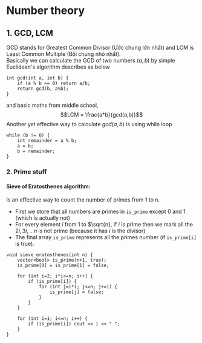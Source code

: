 # Number theory

## 1. GCD, LCM
GCD stands for Greatest Common Divisor (Ước chung lớn nhất) and LCM is Least Common Multiple (Bội chung nhỏ nhất).<br>
Basically we can calculate the GCD of two numbers $(a,b)$ by simple Euclidean's algorithm describes as below
```
int gcd(int a, int b) {
    if (a % b == 0) return a/b;
    return gcd(b, a%b);
}
``` 
and basic maths from middle school, $$LCM = \frac{a*b}{gcd(a,b)}$$
Another yet effective way to calculate $gcd(a,b)$ is using while loop

```
while (b != 0) {
    int remainder = a % b;
    a = b;
    b = remainder;
}
```

### 2. Prime stuff
#### Sieve of Eratosthenes algorithm:
Is an effective way to count the number of primes from 1 to n.
- First we store that all numbers are primes in ``is_prime`` except 0 and 1 (which is actually not)
- For every element $i$ from 1 to $\sqrt{n}, if $i$ is prime then we mark all the $2i, 3i, ...n$ is not prime (because it has $i$ is the divisor)
- The final array ``is_prime`` represents all the primes number (if ``is_prime[i]`` is true).
```
void sieve_eratosthenes(int n) {
    vector<bool> is_prime(n+1, true);
    is_prime[0] = is_prime[1] = false;

    for (int i=2; i*i<=n; i++) {
        if (is_prime[i]) {
            for (int j=i*i; j<=n; j+=i) {
                is_prime[j] = false;
            }
        }
    }

    for (int i=1; i<=n; i++) {
        if (is_prime[i]) cout << i << " ";
    }
}
```